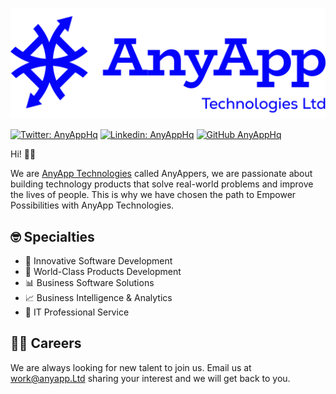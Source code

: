 ![](banner.png)

[![Twitter: AnyAppHq](https://img.shields.io/twitter/follow/AnyAppHq?style=social)](https://twitter.com/anyapphq)
[![Linkedin: AnyAppHq](https://img.shields.io/badge/-AnyApp-blue?style=flat-square&logo=Linkedin&logoColor=white&link=https://www.linkedin.com/company/anyapphq/)](https://www.linkedin.com/company/anyapphq/)
[![GitHub AnyAppHq](https://img.shields.io/github/followers/anyapphq?label=follow%20AnyAppHq&style=social)](https://github.com/AnyAppHq)

Hi! 👋🏾

We are [AnyApp Technologies](http://www.anyapp.ltd/) called AnyAppers, we are passionate about building technology products that solve real-world problems and improve the lives of people. This is why we have chosen the path to Empower Possibilities with AnyApp Technologies.

## 🤓 Specialties

- 🚀 Innovative Software Development
- 📱 World-Class Products Development
- 📊 Business Software Solutions
- 📈 Business Intelligence & Analytics
- 📡 IT Professional Service

## 💪🏾 Careers

We are always looking for new talent to join us. Email us at [work@anyapp.Ltd](mailto:work@anyapp.ltd) sharing your interest and we will get back to you.
